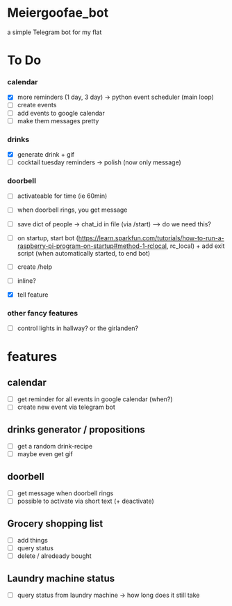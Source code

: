 # Meiergoofae_bot
a simple Telegram bot for my flat

# To Do
### calendar
- [x] more reminders (1 day, 3 day) -> python event scheduler (main loop)
- [ ] create events 
- [ ] add events to google calendar
- [ ] make them messages pretty
### drinks
- [x] generate drink + gif
- [ ] cocktail tuesday reminders -> polish (now only message)
### doorbell
- [ ] activateable for time (ie 60min)
- [ ] when doorbell rings, you get message

- [ ] save dict of people -> chat_id in file (via /start) --> do we need this?
- [ ] on startup, start bot (https://learn.sparkfun.com/tutorials/how-to-run-a-raspberry-pi-program-on-startup#method-1-rclocal, rc_local) + add exit script (when automatically started, to end bot)
- [ ] create /help 
- [ ] inline?
- [x] tell feature 
### other fancy features
- [ ] control lights in hallway? or the girlanden?


# features
## calendar 
- [ ] get reminder for all events in google calendar (when?)
- [ ] create new event via telegram bot

## drinks generator / propositions
- [ ] get a random drink-recipe 
- [ ] maybe even get gif

## doorbell
- [ ] get message when doorbell rings
- [ ] possible to activate via short text (+ deactivate)

## Grocery shopping list
- [ ] add things
- [ ] query status
- [ ] delete / alredeady bought

## Laundry machine status
- [ ] query status from laundry machine
    -> how long does it still take


